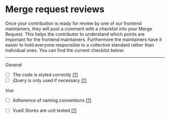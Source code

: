 
# Merge request reviews

<!-- Maybe add a list of maintainers from the team page, so that people might now who to ping? -->
Once your contribution is ready for review by one of our frontend maintainers, they will post a comment with a checklist into your Merge Request.
This helps the contributor to understand which points are important for the frontend maintainers.
Furthermore the maintainers have it easier to hold everyone responsible to a collective standard rather than individual ones.
You can find the current checklist below:

- - -

*General*

- [ ] The code is styled correctly [(?)](https://docs.gitlab.com/ce/development/new_fe_guide/style/index.html)
- [ ] jQuery is only used if necessary [(?)](https://docs.gitlab.com/ce/development/new_fe_guide/principles.html)

*Vue*

- [ ] Adherence of naming conventions [(?)](http://example.org)
- [ ] VueX Stores are unit tested [(?)](http://example.org)

